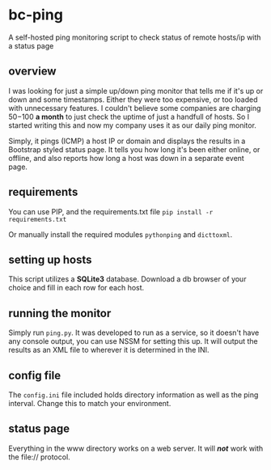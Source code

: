 # bc-ping
A self-hosted ping monitoring script to check status of remote hosts/ip with a status page

## overview
I was looking for just a simple up/down ping monitor that tells me if it's up or down and some timestamps. Either they were too expensive, or too loaded with unnecessary features. I couldn't believe some companies are charging $50-$100 **a month** to just check the uptime of just a handfull of hosts. So I started writing this and now my company uses it as our daily ping monitor.

Simply, it pings (ICMP) a host IP or domain and displays the results in a Bootstrap styled status page. It tells you how long it's been either online, or offline, and also reports how long a host was down in a separate event page.

## requirements
You can use PIP, and the requirements.txt file
`pip install -r requirements.txt`

Or manually install the required modules `pythonping` and `dicttoxml`.

## setting up hosts
This script utilizes a **SQLite3** database. Download a db browser of your choice and fill in each row for each host.

## running the monitor
Simply run `ping.py`. It was developed to run as a service, so it doesn't have any console output, you can use NSSM for setting this up.
It will output the results as an XML file to wherever it is determined in the INI. 

## config file
The `config.ini` file included holds directory information as well as the ping interval. Change this to match your environment.

## status page
Everything in the www directory works on a web server. It will **_not_** work with the file:// protocol. 
